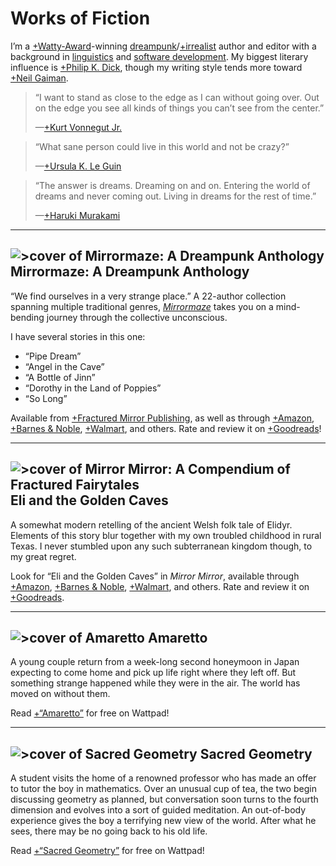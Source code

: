 # Works of Fiction

I’m a [+Watty-Award](https://www.wattpad.com/wattys/2015)-winning [dreampunk](https://whatisdreampunk.com)/[+irrealist](https://en.wikipedia.org/wiki/Irrealism_(the_arts)) author and editor with a background in [linguistics](/language) and [software development](/coding). My biggest literary influence is [+Philip K. Dick](https://en.wikipedia.org/wiki/Philip_K._Dick), though my writing style tends more toward [+Neil Gaiman](https://en.wikipedia.org/wiki/Neil_Gaiman).

> “I want to stand as close to the edge as I can without going over. Out on the edge you see all kinds of things you can’t see from the center.”<footer>—[+Kurt Vonnegut Jr.](https://en.wikipedia.org/wiki/Kurt_Vonnegut)</footer>

> “What sane person could live in this world and not be crazy?”<footer>—[+Ursula K. Le Guin](https://en.wikipedia.org/wiki/Ursula_K._Le_Guin)</footer>

> “The answer is dreams. Dreaming on and on. Entering the world of dreams and never coming out. Living in dreams for the rest of time.”<footer>—[+Haruki Murakami](https://en.wikipedia.org/wiki/Haruki_Murakami)</footer>

---

## ![>cover of Mirrormaze: A Dreampunk Anthology](covers/mirrormaze) Mirrormaze: A Dreampunk Anthology

“We find ourselves in a very strange place.” A 22-author collection spanning multiple traditional genres, [*Mirrormaze*](https://whatisdreampunk.com/mirrormaze) takes you on a mind-bending journey through the collective unconscious.

I have several stories in this one:

- “Pipe Dream”
- “Angel in the Cave”
- “A Bottle of Jinn”
- “Dorothy in the Land of Poppies”
- “So Long”

Available from [+Fractured Mirror Publishing](https://www.fracturedmirrorpublishing.com/product-page/mirrormaze-a-dreampunk-anthology), as well as through [+Amazon](https://www.amazon.com/Mirrormaze-Dreampunk-Cliff-Jones-Jr/dp/1735217131), [+Barnes & Noble](https://www.barnesandnoble.com/w/mirrormaze-cliff-jones/1138422743), [+Walmart](https://www.walmart.com/ip/Mirrormaze-A-Dreampunk-Anthology-Paperback-9781735217130/318621555), and others. Rate and review it on [+Goodreads](https://www.goodreads.com/book/show/55505086-mirrormaze)!

---

## ![>cover of Mirror Mirror: A Compendium of Fractured Fairytales](covers/mirror-mirror) Eli and the Golden Caves

A somewhat modern retelling of the ancient Welsh folk tale of Elidyr. Elements of this story blur together with my own troubled childhood in rural Texas. I never stumbled upon any such subterranean kingdom though, to my great regret.

Look for “Eli and the Golden Caves” in *Mirror Mirror*, available through [+Amazon](https://www.amazon.com/Mirror-Compendium-Fractured-Fairytales-ebook/dp/B09NTZP38F), [+Barnes & Noble](https://www.barnesandnoble.com/w/mirror-mirror-emily-barnett-kudeviz/1140801185), [+Walmart](https://www.walmart.com/ip/Mirror-Mirror-Paperback-9781737920724/664166059), and others. Rate and review it on [+Goodreads](https://www.goodreads.com/book/show/59893301-mirror-mirror).

---

## ![>cover of Amaretto](covers/amaretto) Amaretto

A young couple return from a week-long second honeymoon in Japan expecting to come home and pick up life right where they left off. But something strange happened while they were in the air. The world has moved on without them.

Read [+“Amaretto”](https://www.wattpad.com/story/120747081-amaretto) for free on Wattpad!

---

## ![>cover of Sacred Geometry](covers/sacred-geometry) Sacred Geometry

A student visits the home of a renowned professor who has made an offer to tutor the boy in mathematics. Over an unusual cup of tea, the two begin discussing geometry as planned, but conversation soon turns to the fourth dimension and evolves into a sort of guided meditation. An out-of-body experience gives the boy a terrifying new view of the world. After what he sees, there may be no going back to his old life.

Read [+“Sacred Geometry”](https://www.wattpad.com/story/52489413-sacred-geometry) for free on Wattpad!
